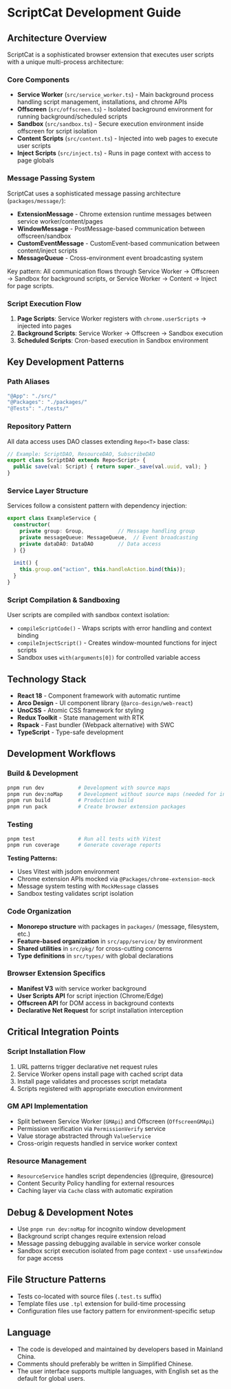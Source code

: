 # ScriptCat Development Guide

## Architecture Overview

ScriptCat is a sophisticated browser extension that executes user scripts with a unique multi-process architecture:

### Core Components
- **Service Worker** (`src/service_worker.ts`) - Main background process handling script management, installations, and chrome APIs
- **Offscreen** (`src/offscreen.ts`) - Isolated background environment for running background/scheduled scripts
- **Sandbox** (`src/sandbox.ts`) - Secure execution environment inside offscreen for script isolation
- **Content Scripts** (`src/content.ts`) - Injected into web pages to execute user scripts
- **Inject Scripts** (`src/inject.ts`) - Runs in page context with access to page globals

### Message Passing System
ScriptCat uses a sophisticated message passing architecture (`packages/message/`):
- **ExtensionMessage** - Chrome extension runtime messages between service worker/content/pages
- **WindowMessage** - PostMessage-based communication between offscreen/sandbox
- **CustomEventMessage** - CustomEvent-based communication between content/inject scripts
- **MessageQueue** - Cross-environment event broadcasting system

Key pattern: All communication flows through Service Worker → Offscreen → Sandbox for background scripts, or Service Worker → Content → Inject for page scripts.

### Script Execution Flow
1. **Page Scripts**: Service Worker registers with `chrome.userScripts` → injected into pages
2. **Background Scripts**: Service Worker → Offscreen → Sandbox execution
3. **Scheduled Scripts**: Cron-based execution in Sandbox environment

## Key Development Patterns

### Path Aliases
```typescript
"@App": "./src/"
"@Packages": "./packages/"
"@Tests": "./tests/"
```

### Repository Pattern
All data access uses DAO classes extending `Repo<T>` base class:
```typescript
// Example: ScriptDAO, ResourceDAO, SubscribeDAO
export class ScriptDAO extends Repo<Script> {
  public save(val: Script) { return super._save(val.uuid, val); }
}
```

### Service Layer Structure
Services follow a consistent pattern with dependency injection:
```typescript
export class ExampleService {
  constructor(
    private group: Group,           // Message handling group
    private messageQueue: MessageQueue,  // Event broadcasting
    private dataDAO: DataDAO        // Data access
  ) {}
  
  init() {
    this.group.on("action", this.handleAction.bind(this));
  }
}
```

### Script Compilation & Sandboxing
User scripts are compiled with sandbox context isolation:
- `compileScriptCode()` - Wraps scripts with error handling and context binding
- `compileInjectScript()` - Creates window-mounted functions for inject scripts
- Sandbox uses `with(arguments[0])` for controlled variable access

## Technology Stack

- **React 18** - Component framework with automatic runtime
- **Arco Design** - UI component library (`@arco-design/web-react`)
- **UnoCSS** - Atomic CSS framework for styling
- **Redux Toolkit** - State management with RTK
- **Rspack** - Fast bundler (Webpack alternative) with SWC
- **TypeScript** - Type-safe development


## Development Workflows

### Build & Development
```bash
pnpm run dev           # Development with source maps
pnpm run dev:noMap     # Development without source maps (needed for incognito)
pnpm run build         # Production build
pnpm run pack          # Create browser extension packages
```

### Testing
```bash
pnpm test              # Run all tests with Vitest
pnpm run coverage      # Generate coverage reports
```

**Testing Patterns:**
- Uses Vitest with jsdom environment
- Chrome extension APIs mocked via `@Packages/chrome-extension-mock`
- Message system testing with `MockMessage` classes
- Sandbox testing validates script isolation

### Code Organization
- **Monorepo structure** with packages in `packages/` (message, filesystem, etc.)
- **Feature-based organization** in `src/app/service/` by environment
- **Shared utilities** in `src/pkg/` for cross-cutting concerns
- **Type definitions** in `src/types/` with global declarations

### Browser Extension Specifics
- **Manifest V3** with service worker background
- **User Scripts API** for script injection (Chrome/Edge)
- **Offscreen API** for DOM access in background contexts  
- **Declarative Net Request** for script installation interception

## Critical Integration Points

### Script Installation Flow
1. URL patterns trigger declarative net request rules
2. Service Worker opens install page with cached script data
3. Install page validates and processes script metadata
4. Scripts registered with appropriate execution environment

### GM API Implementation
- Split between Service Worker (`GMApi`) and Offscreen (`OffscreenGMApi`)
- Permission verification via `PermissionVerify` service
- Value storage abstracted through `ValueService`
- Cross-origin requests handled in service worker context

### Resource Management
- `ResourceService` handles script dependencies (@require, @resource)
- Content Security Policy handling for external resources
- Caching layer via `Cache` class with automatic expiration

## Debug & Development Notes

- Use `pnpm run dev:noMap` for incognito window development
- Background script changes require extension reload
- Message passing debugging available in service worker console
- Sandbox script execution isolated from page context - use `unsafeWindow` for page access

## File Structure Patterns
- Tests co-located with source files (`.test.ts` suffix)
- Template files use `.tpl` extension for build-time processing
- Configuration files use factory pattern for environment-specific setup

## Language
- The code is developed and maintained by developers based in Mainland China.
- Comments should preferably be written in Simplified Chinese.
- The user interface supports multiple languages, with English set as the default for global users.
